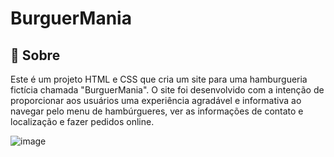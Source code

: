 # BurguerMania

<h2>🔖 Sobre</h2>
<p>Este é um projeto HTML e CSS que cria um site para uma hamburgueria fictícia chamada "BurguerMania". O site foi desenvolvido com a intenção de proporcionar aos usuários uma experiência agradável e informativa ao navegar pelo menu de hambúrgueres, ver as informações de contato e localização e fazer pedidos online.</p>

![image](https://github.com/luizcarlos001/Burguer-Mania/assets/146375880/92956d86-e0c5-4284-a509-7d471887b446)
